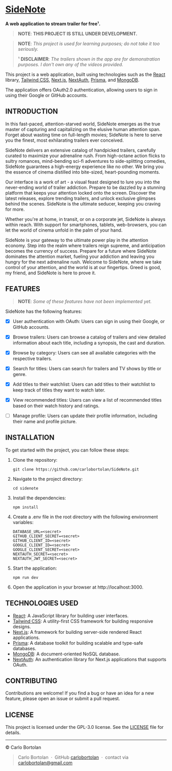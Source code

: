 # [SideNote](https://sidenote.vercel.app)

**A web application to stream trailer for free¹.**

> **NOTE**: **THIS PROJECT IS STILL UNDER DEVELOPMENT.**

> **NOTE**: _This project is used for learning purposes; do not take it too seriously._
>
> ¹ **DISCLAIMER**: _The trailers shown in the app are for demonstration purposes. I don't own any of the videos provided._

This project is a web application, built using technologies such as the [React](https://react.dev/) library, [Tailwind CSS](https://tailwindcss.com/), [Next.js](https://nextjs.org/), [NextAuth](https://next-auth.js.org/), [Prisma](https://www.prisma.io/), and [MongoDB](https://www.mongodb.com/).

The application offers OAuth2.0 authentication, allowing users to sign in using their Google or GitHub accounts.

## INTRODUCTION

In this fast-paced, attention-starved world, SideNote emerges as the true master of capturing and capitalizing on the elusive human attention span. Forget about wasting time on full-length movies; SideNote is here to serve you the finest, most exhilarating trailers ever conceived.

SideNote delivers an extensive catalog of handpicked trailers, carefully curated to maximize your adrenaline rush. From high-octane action flicks to sultry romances, mind-bending sci-fi adventures to side-splitting comedies, SideNote guarantees a high-energy experience like no other. We bring you the essence of cinema distilled into bite-sized, heart-pounding moments.

Our interface is a work of art - a visual feast designed to lure you into the never-ending world of trailer addiction. Prepare to be dazzled by a stunning platform that keeps your attention locked onto the screen. Discover the latest releases, explore trending trailers, and unlock exclusive glimpses behind the scenes. SideNote is the ultimate seducer, keeping you craving for more.

Whether you're at home, in transit, or on a corporate jet, SideNote is always within reach. With support for smartphones, tablets, web-browsers, you can let the world of cinema unfold in the palm of your hand.

SideNote is your gateway to the ultimate power play in the attention economy. Step into the realm where trailers reign supreme, and anticipation becomes the currency of success. Prepare for a future where SideNote dominates the attention market, fueling your addiction and leaving you hungry for the next adrenaline rush. Welcome to SideNote, where we take control of your attention, and the world is at our fingertips. Greed is good, my friend, and SideNote is here to prove it.

## FEATURES

> **NOTE**: _Some of these features have not been implemented yet._

SideNote has the following features:

- [x] User authentication with OAuth: Users can sign in using their Google, or GitHub accounts.

- [x] Browse trailers: Users can browse a catalog of trailers and view detailed information about each title, including a synopsis, the cast and duration.

- [x] Browse by category: Users can see all available categories with the respective trailers.

- [x] Search for titles: Users can search for trailers and TV shows by title or genre.

- [x] Add titles to their watchlist: Users can add titles to their watchlist to keep track of titles they want to watch later.
- [x] View recommended titles: Users can view a list of recommended titles based on their watch history and ratings.

- [ ] Manage profile: Users can update their profile information, including their name and profile picture.

## INSTALLATION

To get started with the project, you can follow these steps:

1. Clone the repository:
   ```
   git clone https://github.com/carlobortolan/SideNote.git
   ```
2. Navigate to the project directory:
   ```
   cd sidenote
   ```
3. Install the dependencies:
   ```
   npm install
   ```
4. Create a .env file in the root directory with the following environment variables:
   ```
   DATABASE_URL=<secret>
   GITHUB_CLIENT_SECRET=<secret>
   GITHUB_CLIENT_ID=<secret>
   GOOGLE_CLIENT_ID=<secret>
   GOOGLE_CLIENT_SECRET=<secret>
   NEXTAUTH_SECRET=<secret>
   NEXTAUTH_JWT_SECRET=<secret>
   ```
5. Start the application:

   ```
   npm run dev
   ```

6. Open the application in your browser at http://localhost:3000.

## TECHNOLOGIES USED

- [React](https://react.dev/): A JavaScript library for building user interfaces.
- [Tailwind CSS](https://tailwindcss.com/): A utility-first CSS framework for building responsive designs.
- [Next.js](https://nextjs.org/): A framework for building server-side rendered React applications.
- [Prisma](https://www.prisma.io/): A database toolkit for building scalable and type-safe databases.
- [MongoDB](https://www.mongodb.com/): A document-oriented NoSQL database.
- [NextAuth](https://next-auth.js.org/): An authentication library for Next.js applications that supports OAuth.

## CONTRIBUTING

Contributions are welcome! If you find a bug or have an idea for a new feature, please open an issue or submit a pull
request.

## LICENSE

This project is licensed under the GPL-3.0 license. See the [LICENSE](LICENSE) file for details.

---

© Carlo Bortolan

> Carlo Bortolan &nbsp;&middot;&nbsp;
> GitHub [carlobortolan](https://github.com/carlobortolan) &nbsp;&middot;&nbsp;
> contact via [carlobortolan@gmail.com](carlobortolan@gmail.com)
